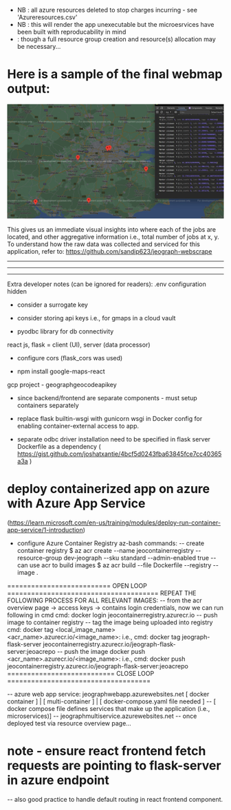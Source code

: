 - NB : all azure resources deleted to stop charges incurring - see 'Azureresources.csv'
- NB : this will render the app unexecutable but the microesrvices have been built with reproducability in mind 
-    : though a full resource group creation and resource(s) allocation may be necessary...

# Here is a sample of the final webmap output:
![Alt text](jeograph-map-plot.jpg)

This gives us an immediate visual insights into where each of the jobs are located, and other aggregative information i.e., total number of jobs at x, y. 
To understand how the raw data was collected and serviced for this application, refer to: https://github.com/sandip623/jeograph-webscrape 

----------------------------------------------------------------------------------------------------------------------------------------------
----------------------------------------------------------------------------------------------------------------------------------------------
----------------------------------------------------------------------------------------------------------------------------------------------
Extra developer notes (can be ignored for readers):
.env configuration hidden

- consider a surrogate key

- consider storing api keys i.e., for gmaps in a cloud vault

- pyodbc library for db connectivity

react js, flask = client (UI), server (data processor)

- configure cors (flask_cors was used)

- npm install google-maps-react 

gcp project - geographgeocodeapikey

- since backend/frontend are separate components - must setup containers separately

- replace flask builtin-wsgi with gunicorn wsgi in Docker config for enabling container-external access to app.

- separate odbc driver installation need to be specified in flask server Dockerfile as a dependency
( https://gist.github.com/joshatxantie/4bcf5d0243fba63845fce7cc40365a3a )

# deploy containerized app on azure with Azure App Service 
(https://learn.microsoft.com/en-us/training/modules/deploy-run-container-app-service/1-introduction)
- configure Azure Container Registry 
az-bash commands: 
-- create container registry
$ az acr create --name jeocontainerregistry --resource-group dev-jeograph --sku standard --admin-enabled true
-- can use acr to build images
$ az acr build --file Dockerfile --registry <myregistry> --image <myimage> .

========================== OPEN LOOP ======================================
REPEAT THE FOLLOWING PROCESS FOR ALL RELEVANT IMAGES:
-- from the acr overview page -> access keys -> contains login credentials, now we can run following in cmd
cmd: docker login jeocontainerregistry.azurecr.io
-- push image to container registry
 -- tag the image being uploaded into registry
      cmd: docker tag <local_image_name> <acr_name>.azurecr.io/<image_name>:<tag>
i.e., cmd: docker tag jeograph-flask-server jeocontainerregistry.azurecr.io/jeograph-flask-server:jeoacrepo
 -- push the image
      docker push <acr_name>.azurecr.io/<image_name>:<tag>
      i.e., cmd: docker push jeocontainerregistry.azurecr.io/jeograph-flask-server:jeoacrepo
=========================== CLOSE LOOP ====================================

-- azure web app service: jeographwebapp.azurewebsites.net    [ docker container ] | [ multi-container ] | [ docker-compose.yaml file needed ]
--                                                                                                         [ docker compose file defines services that make up the application (i.e., microservices)]
--                        jeographmultiservice.azurewebsites.net
-- once deployed test via resource overview page...

# note - ensure react frontend fetch requests are pointing to flask-server in azure endpoint

-- also good practice to handle default routing in react frontend component.
